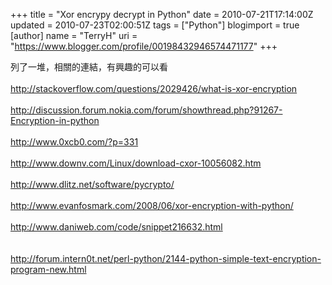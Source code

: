 +++
title = "Xor encrypy decrypt in Python"
date = 2010-07-21T17:14:00Z
updated = 2010-07-23T02:00:51Z
tags = ["Python"]
blogimport = true 
[author]
	name = "TerryH"
	uri = "https://www.blogger.com/profile/00198432946574471177"
+++

列了一堆，相關的連結，有興趣的可以看<br /><br /><a href="http://stackoverflow.com/questions/2029426/what-is-xor-encryption">http://stackoverflow.com/questions/2029426/what-is-xor-encryption</a><br /><br /><a href="http://discussion.forum.nokia.com/forum/showthread.php?91267-Encryption-in-python">http://discussion.forum.nokia.com/forum/showthread.php?91267-Encryption-in-python</a><br /><br /><a href="http://www.blogger.com/%20http://www.0xcb0.com/?p=331">http://www.0xcb0.com/?p=331</a><br /><br /><a href="http://www.downv.com/Linux/download-cxor-10056082.htm">http://www.downv.com/Linux/download-cxor-10056082.htm</a><br /><br /><a href="http://www.dlitz.net/software/pycrypto/">http://www.dlitz.net/software/pycrypto/</a><br /><br /><a href="http://www.evanfosmark.com/2008/06/xor-encryption-with-python/">http://www.evanfosmark.com/2008/06/xor-encryption-with-python/</a><br /><br /><a href="http://www.blogger.com/%20http://www.daniweb.com/code/snippet216632.html">http://www.daniweb.com/code/snippet216632.html</a><br /><br /><br /><a href="http://forum.intern0t.net/perl-python/2144-python-simple-text-encryption-program-new.html">http://forum.intern0t.net/perl-python/2144-python-simple-text-encryption-program-new.html</a>
